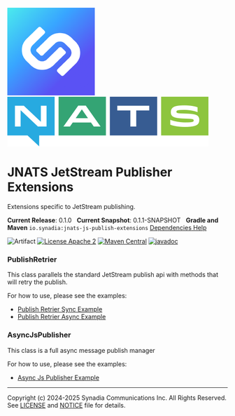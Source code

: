 ![Synadia](src/main/javadoc/images/synadia-logo.png) &nbsp;&nbsp;&nbsp;&nbsp; ![NATS](src/main/javadoc/images/large-logo.png)

# JNATS JetStream Publisher Extensions

Extensions specific to JetStream publishing.

**Current Release**: 0.1.0
&nbsp; **Current Snapshot**: 0.1.1-SNAPSHOT
&nbsp; **Gradle and Maven** `io.synadia:jnats-js-publish-extensions`
[Dependencies Help](https://github.com/synadia-io/orbit.java?tab=readme-ov-file#dependencies)

![Artifact](https://img.shields.io/badge/Artifact-io.synadia:jnats--js--publish--extensions-00BC8E?labelColor=grey&style=flat)
[![License Apache 2](https://img.shields.io/badge/License-Apache2-blue.svg)](https://www.apache.org/licenses/LICENSE-2.0)
[![Maven Central](https://maven-badges.herokuapp.com/maven-central/io.synadia/jnats-js-publish-extensions/badge.svg)](https://maven-badges.herokuapp.com/maven-central/io.synadia/jnats-js-publish-extensions)
[![javadoc](https://javadoc.io/badge2/io.synadia/jnats-js-publish-extensions/javadoc.svg)](https://javadoc.io/doc/io.synadia/jnats-js-publish-extensions)

### PublishRetrier

This class parallels the standard JetStream publish api with methods that will retry the publish.

For how to use, please see the examples:
* [Publish Retrier Sync Example](src/examples/java/io/synadia/examples/PublishRetrierSyncExample.java)
* [Publish Retrier Async Example](src/examples/java/io/synadia/examples/PublishRetrierAsyncExample.java)

### AsyncJsPublisher

This class is a full async message publish manager

For how to use, please see the examples:
* [Async Js Publisher Example](src/examples/java/io/synadia/examples/AsyncJsPublisherExample.java)

---
Copyright (c) 2024-2025 Synadia Communications Inc. All Rights Reserved.
See [LICENSE](LICENSE) and [NOTICE](NOTICE) file for details.
